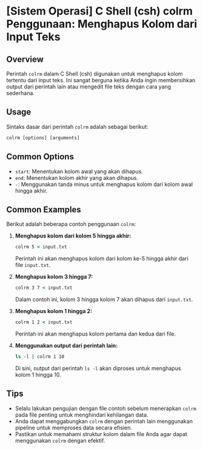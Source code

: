 # [Sistem Operasi] C Shell (csh) colrm Penggunaan: Menghapus Kolom dari Input Teks

## Overview
Perintah `colrm` dalam C Shell (csh) digunakan untuk menghapus kolom tertentu dari input teks. Ini sangat berguna ketika Anda ingin membersihkan output dari perintah lain atau mengedit file teks dengan cara yang sederhana.

## Usage
Sintaks dasar dari perintah `colrm` adalah sebagai berikut:

```csh
colrm [options] [arguments]
```

## Common Options
- `start`: Menentukan kolom awal yang akan dihapus.
- `end`: Menentukan kolom akhir yang akan dihapus.
- `-`: Menggunakan tanda minus untuk menghapus kolom dari kolom awal hingga akhir.

## Common Examples
Berikut adalah beberapa contoh penggunaan `colrm`:

1. **Menghapus kolom dari kolom 5 hingga akhir:**
   ```csh
   colrm 5 < input.txt
   ```
   Perintah ini akan menghapus kolom dari kolom ke-5 hingga akhir dari file `input.txt`.

2. **Menghapus kolom 3 hingga 7:**
   ```csh
   colrm 3 7 < input.txt
   ```
   Dalam contoh ini, kolom 3 hingga kolom 7 akan dihapus dari `input.txt`.

3. **Menghapus kolom 1 hingga 2:**
   ```csh
   colrm 1 2 < input.txt
   ```
   Perintah ini akan menghapus kolom pertama dan kedua dari file.

4. **Menggunakan output dari perintah lain:**
   ```csh
   ls -l | colrm 1 10
   ```
   Di sini, output dari perintah `ls -l` akan diproses untuk menghapus kolom 1 hingga 10.

## Tips
- Selalu lakukan pengujian dengan file contoh sebelum menerapkan `colrm` pada file penting untuk menghindari kehilangan data.
- Anda dapat menggabungkan `colrm` dengan perintah lain menggunakan pipeline untuk memproses data secara efisien.
- Pastikan untuk memahami struktur kolom dalam file Anda agar dapat menggunakan `colrm` dengan efektif.